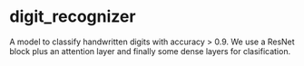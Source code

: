 # digit_recognizer
A model to classify handwritten digits with accuracy > 0.9. We use a ResNet block plus an attention layer and finally some dense layers for clasification.